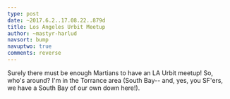 ```yaml
---
type: post
date: ~2017.6.2..17.08.22..879d
title: Los Angeles Urbit Meetup
author: ~mastyr-harlud
navsort: bump
navuptwo: true
comments: reverse
---
```


Surely there must be enough Martians to have an LA Urbit meetup! So, who's around? I'm in the Torrance area (South Bay-- and, yes, you SF'ers, we have a South Bay of our own down here!).